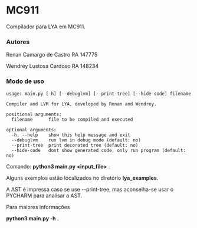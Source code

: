 # MC911


Compilador para LYA em MC911.

### Autores

Renan Camargo de Castro    RA 147775

Wendrey Lustosa Cardoso    RA 148234

### Modo de uso

~~~
usage: main.py [-h] [--debuglvm] [--print-tree] [--hide-code] filename

Compiler and LVM for LYA, developed by Renan and Wendrey.

positional arguments:
  filename      file to be compiled and executed

optional arguments:
  -h, --help    show this help message and exit
  --debuglvm    run lvm in debug mode (default: no)
  --print-tree  print decorated tree (default: no)
  --hide-code   dont show generated code, only run program (default: no)
~~~

Comando: __python3 main.py <input_file>__ .

Alguns exemplos estão localizados no diretório __lya_examples__.

A AST é impressa caso se use --print-tree, mas aconselha-se usar o PYCHARM para analisar a AST.

Para maiores informações
 
__python3 main.py -h__ .
